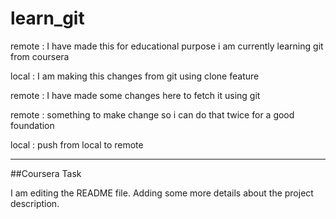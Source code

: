 # learn_git
remote : I have made this for educational purpose i am currently learning git from coursera

local : I am making this changes from git using clone feature

remote : I have made some changes here to fetch it using git 

remote : something to make change so i can do that twice for  a good foundation

local : push  from local to remote

--------------------------------------------------------------------------------


##Coursera Task

I am editing the README file. Adding some more details about the project description.

